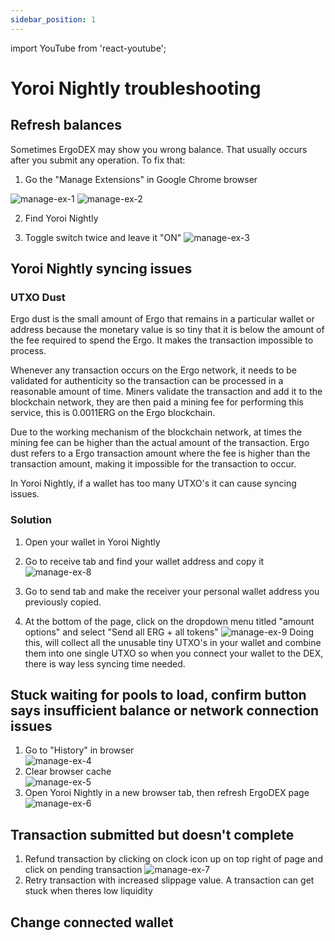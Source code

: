 ```yaml
---
sidebar_position: 1
---
```


import YouTube from 'react-youtube';

# Yoroi Nightly troubleshooting

## Refresh balances
Sometimes ErgoDEX may show you wrong balance. That usually occurs after you submit any operation. To fix that:

1. Go the "Manage Extensions" in Google Chrome browser

![manage-ex-1](/img/user-guides/yoroi-nightly-troubleshooting/1.png) ![manage-ex-2](/img/user-guides/yoroi-nightly-troubleshooting/2.png)

2. Find Yoroi Nightly

3. Toggle switch twice and leave it "ON"
![manage-ex-3](/img/user-guides/yoroi-nightly-troubleshooting/3.png)

## Yoroi Nightly syncing issues

### UTXO Dust
Ergo dust is the small amount of Ergo that remains in a particular wallet or address because the monetary value is so tiny that it is below the amount of the fee required to spend the Ergo. It makes the transaction impossible to process.

Whenever any transaction occurs on the Ergo network, it needs to be validated for authenticity so the transaction can be processed in a reasonable amount of time. Miners validate the transaction and add it to the blockchain network, they are then paid a mining fee for performing this service, this is 0.0011ERG on the Ergo blockchain.

Due to the working mechanism of the blockchain network, at times the mining fee can be higher than the actual amount of the transaction. Ergo dust refers to a Ergo transaction amount where the fee is higher than the transaction amount, making it impossible for the transaction to occur.

In Yoroi Nightly, if a wallet has too many UTXO's it can cause syncing issues.

### Solution

1. Open your wallet in Yoroi Nightly

2. Go to receive tab and find your wallet address and copy it
![manage-ex-8](/img/user-guides/yoroi-nightly-troubleshooting/8.png)
3. Go to send tab and make the receiver your personal wallet address you previously copied.

4. At the bottom of the page, click on the dropdown menu titled "amount options" and select "Send all ERG + all tokens"
![manage-ex-9](/img/user-guides/yoroi-nightly-troubleshooting/9.png)
Doing this, will collect all the unusable tiny UTXO's in your wallet and combine them into one single UTXO so when you connect your wallet to the DEX, there is way less syncing time needed.

## Stuck waiting for pools to load, confirm button says insufficient balance or network connection issues

1. Go to "History" in browser  
![manage-ex-4](/img/user-guides/yoroi-nightly-troubleshooting/4.png)
2. Clear browser cache  
![manage-ex-5](/img/user-guides/yoroi-nightly-troubleshooting/5.png)
3. Open Yoroi Nightly in a new browser tab, then refresh ErgoDEX page  
![manage-ex-6](/img/user-guides/yoroi-nightly-troubleshooting/6.png)

## Transaction submitted but doesn't complete

1. Refund transaction by clicking on clock icon up on top right of page and click on pending transaction
![manage-ex-7](/img/user-guides/yoroi-nightly-troubleshooting/7.png)
2. Retry transaction with increased slippage value. A transaction can get stuck when theres low liquidity

## Change connected wallet

<YouTube videoId="iHjSHd8n_U4" />
